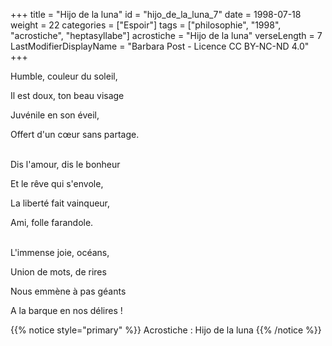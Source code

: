 +++
title = "Hijo de la luna"
id = "hijo_de_la_luna_7"
date = 1998-07-18
weight = 22
categories = ["Espoir"]
tags = ["philosophie", "1998", "acrostiche", "heptasyllabe"]
acrostiche = "Hijo de la luna"
verseLength = 7
LastModifierDisplayName = "Barbara Post - Licence CC BY-NC-ND 4.0"
+++

Humble, couleur du soleil,

Il est doux, ton beau visage

Juvénile en son éveil,

Offert d'un cœur sans partage.

 \
Dis l'amour, dis le bonheur

Et le rêve qui s'envole,

La liberté fait vainqueur,

Ami, folle farandole.

 \
L'immense joie, océans,

Union de mots, de rires

Nous emmène à pas géants

A la barque en nos délires !

{{% notice style="primary" %}}
Acrostiche : Hijo de la luna
{{% /notice %}}
